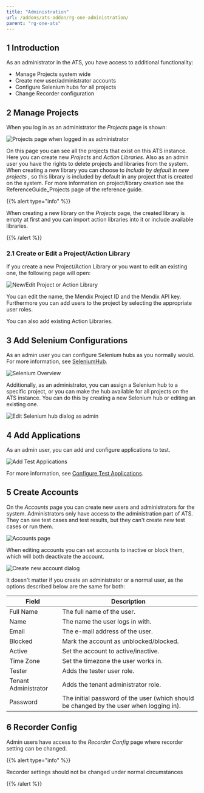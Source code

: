 ```yaml
---
title: "Administration"
url: /addons/ats-addon/rg-one-administration/
parent: "rg-one-ats"
---
```


## 1 Introduction

As an administrator in the ATS, you have access to additional functionality:

*   Manage Projects system wide
*   Create new user/administrator accounts
*   Configure Selenium hubs for all projects
*   Change Recorder configuration

## 2 Manage Projects

When you log in as an administrator the _Projects_ page is shown:

![Projects page when logged in as administrator](/attachments/addons/ats-addon/rg-ats/rg-one-ats/rg-one-administration/startpage.png)

On this page you can see all the projects that exist on this ATS instance. Here you can create new _Projects_ and _Action Libraries_. Also as an admin user you have the rights to delete projects and libraries from the system. When creating a new library you can choose to _Include by default in new projects_ , so this library is included by default in any project that is created on the system. For more information on project/library creation see the ReferenceGuide_Projects page of the reference guide.

{{% alert type="info" %}}

When creating a new library on the _Projects_ page, the created library is empty at first and you can import action libraries into it or include available libraries.

{{% /alert %}}

### 2.1 Create or Edit a Project/Action Library

If you create a new Project/Action Library or you want to edit an existing one, the following page will open:

![New/Edit Project or Action Library](/attachments/addons/ats-addon/rg-ats/rg-one-ats/rg-one-administration/neweditproject.png)

You can edit the name, the Mendix Project ID and the Mendix API key. Furthermore you can add users to the project by selecting the appropriate user roles.

You can also add existing Action Libraries.

## 3 Add Selenium Configurations

As an admin user you can configure Selenium hubs as you normally would. For more information, see [SeleniumHub](/addons/ats-addon/rg-one-configuration/).

![Selenium Overview](/attachments/addons/ats-addon/rg-ats/rg-one-ats/rg-one-administration/selenium.png)

Additionally, as an administrator, you can assign a Selenium hub to a specific project, or you can make the hub available for all projects on the ATS instance. You can do this by creating a new Selenium hub or editing an existing one.

![Edit Selenium hub dialog as admin](/attachments/addons/ats-addon/rg-ats/rg-one-ats/rg-one-administration/21168202.png)

## 4 Add Applications

As an admin user, you can add and configure applications to test.

![Add Test Applications](/attachments/addons/ats-addon/rg-ats/rg-one-ats/rg-one-administration/applications.png)

For more information, see [Configure Test Applications](/addons/ats-addon/rg-one-configuration/#configure-test-applications).

## 5 Create Accounts

On the _Accounts_ page you can create new users and administrators for the system. Administrators only have access to the administration part of ATS. They can see test cases and test results, but they can't create new test cases or run them.

![Accounts page](/attachments/addons/ats-addon/rg-ats/rg-one-ats/rg-one-administration/accounts.png)

When editing accounts you can set accounts to inactive or block them, which will both deactivate the account.

![Create new account dialog](/attachments/addons/ats-addon/rg-ats/rg-one-ats/rg-one-administration/newuser.png)

It doesn't matter if you create an administrator or a normal user, as the options described below are the same for both:

Field | Description
--- | ---
Full Name | The full name of the user.
Name | The name the user logs in with.
Email | The e-mail address of the user.
Blocked | Mark the account as unblocked/blocked.
Active | Set the account to active/inactive.
Time Zone | Set the timezone the user works in.
Tester | Adds the tester user role.
Tenant Administrator | Adds the tenant administrator role.
Password | The initial password of the user (which should be changed by the user when logging in).

## 6 Recorder Config

Admin users have access to the _Recorder Config_ page where recorder setting can be changed.

{{% alert type="info" %}}

Recorder settings should not be changed under normal circumstances

{{% /alert %}}
